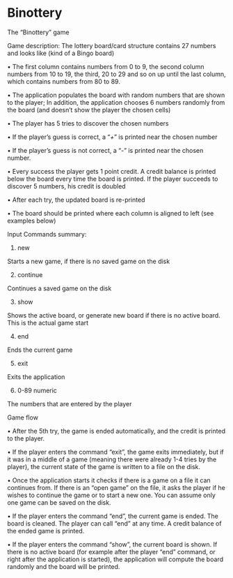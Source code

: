 # Binottery
The “Binottery” game

Game description:
The lottery board/card structure contains 27 numbers and looks like (kind of a Bingo board)

• The first column contains numbers from 0 to 9, the second column numbers from 10 to 19, the third, 20 to 29 and so on up until the last column, which contains numbers from 80 to 89.

• The application populates the board with random numbers that are shown to the player; In addition, the application chooses 6 numbers randomly from the board (and doesn’t show the player the chosen cells)

• The player has 5 tries to discover the chosen numbers

• If the player’s guess is correct, a “*+*” is printed near the chosen number

• If the player’s guess is not correct, a “*-*” is printed near the chosen number.

• Every success the player gets 1 point credit. A credit balance is printed below the board every time the board is printed. If the player succeeds to discover 5 numbers, his credit is doubled

• After each try, the updated board is re-printed

• The board should be printed where each column is aligned to left (see examples below)

Input Commands summary:
1. new

Starts a new game, if there is no saved game on the disk

2. continue

Continues a saved game on the disk

3. show

Shows the active board, or generate new board if there is no active board. This is the actual game start

4. end

Ends the current game

5. exit

Exits the application

6. 0-89 numeric

The numbers that are entered by the player

Game flow

• After the 5th try, the game is ended automatically, and the credit is printed to the player.

• If the player enters the command “exit”, the game exits immediately, but if it was in a middle of
a game (meaning there were already 1-4 tries by the player), the current state of the game is
written to a file on the disk.

• Once the application starts it checks if there is a game on a file it can continues from. If there is
an “open game” on the file, it asks the player if he wishes to continue the game or to start a new
one. You can assume only one game can be saved on the disk.

• If the player enters the command “end”, the current game is ended. The board is cleaned. The
player can call “end” at any time. A credit balance of the ended game is printed.

• If the player enters the command “show”, the current board is shown. If there is no active board
(for example after the player “end” command, or right after the application is started), the
application will compute the board randomly and the board will be printed.


